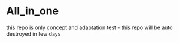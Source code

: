 # All_in_one


this repo is only concept and adaptation test - this repo will be auto destroyed in few days 
